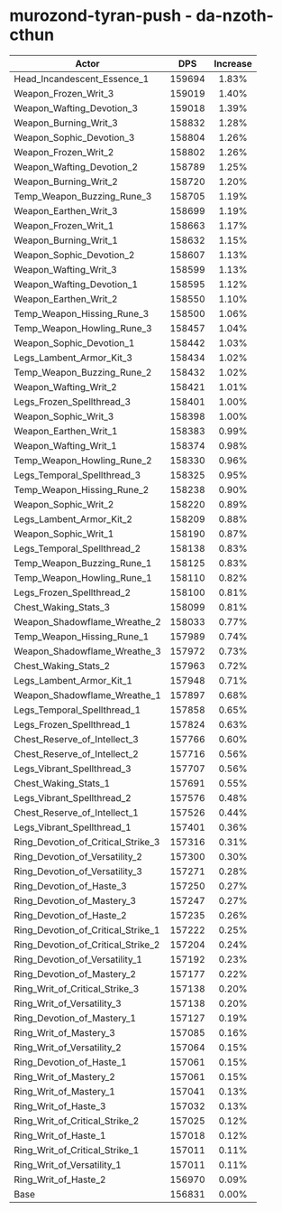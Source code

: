 # murozond-tyran-push - da-nzoth-cthun
| Actor | DPS | Increase |
|---|:---:|:---:|
|Head_Incandescent_Essence_1|159694|1.83%|
|Weapon_Frozen_Writ_3|159019|1.40%|
|Weapon_Wafting_Devotion_3|159018|1.39%|
|Weapon_Burning_Writ_3|158832|1.28%|
|Weapon_Sophic_Devotion_3|158804|1.26%|
|Weapon_Frozen_Writ_2|158802|1.26%|
|Weapon_Wafting_Devotion_2|158789|1.25%|
|Weapon_Burning_Writ_2|158720|1.20%|
|Temp_Weapon_Buzzing_Rune_3|158705|1.19%|
|Weapon_Earthen_Writ_3|158699|1.19%|
|Weapon_Frozen_Writ_1|158663|1.17%|
|Weapon_Burning_Writ_1|158632|1.15%|
|Weapon_Sophic_Devotion_2|158607|1.13%|
|Weapon_Wafting_Writ_3|158599|1.13%|
|Weapon_Wafting_Devotion_1|158595|1.12%|
|Weapon_Earthen_Writ_2|158550|1.10%|
|Temp_Weapon_Hissing_Rune_3|158500|1.06%|
|Temp_Weapon_Howling_Rune_3|158457|1.04%|
|Weapon_Sophic_Devotion_1|158442|1.03%|
|Legs_Lambent_Armor_Kit_3|158434|1.02%|
|Temp_Weapon_Buzzing_Rune_2|158432|1.02%|
|Weapon_Wafting_Writ_2|158421|1.01%|
|Legs_Frozen_Spellthread_3|158401|1.00%|
|Weapon_Sophic_Writ_3|158398|1.00%|
|Weapon_Earthen_Writ_1|158383|0.99%|
|Weapon_Wafting_Writ_1|158374|0.98%|
|Temp_Weapon_Howling_Rune_2|158330|0.96%|
|Legs_Temporal_Spellthread_3|158325|0.95%|
|Temp_Weapon_Hissing_Rune_2|158238|0.90%|
|Weapon_Sophic_Writ_2|158220|0.89%|
|Legs_Lambent_Armor_Kit_2|158209|0.88%|
|Weapon_Sophic_Writ_1|158190|0.87%|
|Legs_Temporal_Spellthread_2|158138|0.83%|
|Temp_Weapon_Buzzing_Rune_1|158125|0.83%|
|Temp_Weapon_Howling_Rune_1|158110|0.82%|
|Legs_Frozen_Spellthread_2|158100|0.81%|
|Chest_Waking_Stats_3|158099|0.81%|
|Weapon_Shadowflame_Wreathe_2|158033|0.77%|
|Temp_Weapon_Hissing_Rune_1|157989|0.74%|
|Weapon_Shadowflame_Wreathe_3|157972|0.73%|
|Chest_Waking_Stats_2|157963|0.72%|
|Legs_Lambent_Armor_Kit_1|157948|0.71%|
|Weapon_Shadowflame_Wreathe_1|157897|0.68%|
|Legs_Temporal_Spellthread_1|157858|0.65%|
|Legs_Frozen_Spellthread_1|157824|0.63%|
|Chest_Reserve_of_Intellect_3|157766|0.60%|
|Chest_Reserve_of_Intellect_2|157716|0.56%|
|Legs_Vibrant_Spellthread_3|157707|0.56%|
|Chest_Waking_Stats_1|157691|0.55%|
|Legs_Vibrant_Spellthread_2|157576|0.48%|
|Chest_Reserve_of_Intellect_1|157526|0.44%|
|Legs_Vibrant_Spellthread_1|157401|0.36%|
|Ring_Devotion_of_Critical_Strike_3|157316|0.31%|
|Ring_Devotion_of_Versatility_2|157300|0.30%|
|Ring_Devotion_of_Versatility_3|157271|0.28%|
|Ring_Devotion_of_Haste_3|157250|0.27%|
|Ring_Devotion_of_Mastery_3|157247|0.27%|
|Ring_Devotion_of_Haste_2|157235|0.26%|
|Ring_Devotion_of_Critical_Strike_1|157222|0.25%|
|Ring_Devotion_of_Critical_Strike_2|157204|0.24%|
|Ring_Devotion_of_Versatility_1|157192|0.23%|
|Ring_Devotion_of_Mastery_2|157177|0.22%|
|Ring_Writ_of_Critical_Strike_3|157138|0.20%|
|Ring_Writ_of_Versatility_3|157138|0.20%|
|Ring_Devotion_of_Mastery_1|157127|0.19%|
|Ring_Writ_of_Mastery_3|157085|0.16%|
|Ring_Writ_of_Versatility_2|157064|0.15%|
|Ring_Devotion_of_Haste_1|157061|0.15%|
|Ring_Writ_of_Mastery_2|157061|0.15%|
|Ring_Writ_of_Mastery_1|157041|0.13%|
|Ring_Writ_of_Haste_3|157032|0.13%|
|Ring_Writ_of_Critical_Strike_2|157025|0.12%|
|Ring_Writ_of_Haste_1|157018|0.12%|
|Ring_Writ_of_Critical_Strike_1|157011|0.11%|
|Ring_Writ_of_Versatility_1|157011|0.11%|
|Ring_Writ_of_Haste_2|156970|0.09%|
|Base|156831|0.00%|

